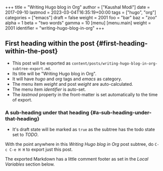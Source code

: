 +++
title = "Writing Hugo blog in Org"
author = ["Kaushal Modi"]
date = 2017-09-10
lastmod = 2023-03-04T16:35:19+00:00
tags = ["hugo", "org"]
categories = ["emacs"]
draft = false
weight = 2001
foo = "bar"
baz = "zoo"
alpha = 1
beta = "two words"
gamma = 10
[menu]
  [menu.main]
    weight = 2001
    identifier = "writing-hugo-blog-in-org"
+++

## First heading within the post {#first-heading-within-the-post}

-   This post will be exported as
    `content/posts/writing-hugo-blog-in-org-subtree-export.md`.
-   Its title will be "Writing Hugo blog in Org".
-   It will have _hugo_ and _org_ tags and _emacs_ as category.
-   The menu item _weight_ and post _weight_ are auto-calculated.
-   The menu item _identifier_ is auto-set.
-   The _lastmod_ property in the front-matter is set automatically to
    the time of export.


### A sub-heading under that heading {#a-sub-heading-under-that-heading}

-   It's draft state will be marked as `true` as the subtree has the
    todo state set to _TODO_.

With the point <span class="underline">anywhere</span> in this _Writing Hugo blog in Org_ post
subtree, do `C-c C-e H H` to export just this post.

The exported Markdown has a little comment footer as set in the _Local
Variables_ section below.


[//]: # "Exported with love from a post written in Org mode"
[//]: # "- https://github.com/kaushalmodi/ox-hugo"